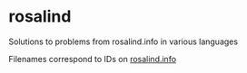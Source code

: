 # rosalind
Solutions to problems from rosalind.info in various languages

Filenames correspond to IDs on [rosalind.info](rosalind.info/problems/list-view)
